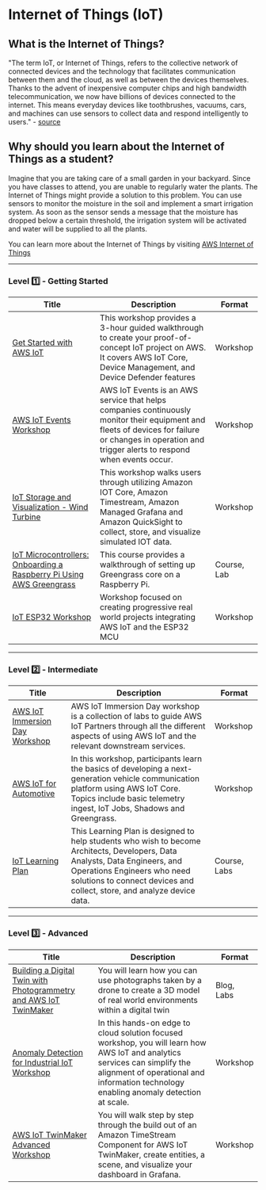# Internet of Things (IoT)

## What is the Internet of Things?

"The term IoT, or Internet of Things, refers to the collective network of connected devices and the technology that facilitates communication between them and the cloud, as well as between the devices themselves. Thanks to the advent of inexpensive computer chips and high bandwidth telecommunication, we now have billions of devices  connected to the internet. This means everyday devices like toothbrushes, vacuums, cars, and machines can use sensors to collect data and respond intelligently to users." - [source](https://aws.amazon.com/what-is/iot/)

## Why should you learn about the Internet of Things as a student?

Imagine that you are taking care of a small garden in your backyard. Since you have classes to attend, you are unable to regularly water the plants. The Internet of Things might provide a solution to this problem. You can use sensors to monitor the moisture in the soil and implement a smart irrigation system. As soon as the sensor sends a message that the moisture has dropped below a certain threshold, the irrigation system will be activated and water will be supplied to all the plants.

You can learn more about the Internet of Things by visiting [AWS Internet of Things](https://aws.amazon.com/iot/)


---

### Level :one: - Getting Started

| Title                                                                                                                                                                                                                 | Description                                                                                                                                                                                           | Format      |
|-----------------------------------------------------------------------------------------------------------------------------------------------------------------------------------------------------------------------|-------------------------------------------------------------------------------------------------------------------------------------------------------------------------------------------------------|-------------|
| [Get Started with AWS IoT](https://catalog.us-east-1.prod.workshops.aws/workshops/6d30487a-48e1-4631-b6bc-5602582800b5/en-US/)                                                                                        | This workshop provides a 3-hour guided walkthrough to create your proof-of-concept IoT project on AWS. It covers AWS IoT Core, Device Management, and Device Defender features                        | Workshop    |
| [AWS IoT Events Workshop](https://iotevents.workshop.aws/)                                                                                                                                                            | AWS IoT Events is an AWS service that helps companies continuously monitor their equipment and fleets of devices for failure or changes in operation and trigger alerts to respond when events occur. | Workshop    |
| [IoT Storage and Visualization - Wind Turbine](https://catalog.us-east-1.prod.workshops.aws/workshops/d74051cc-2575-4d5b-a30a-2169a094efe2)                                                                           | This workshop walks users through utilizing Amazon IOT Core, Amazon Timestream, Amazon Managed Grafana and Amazon QuickSight to collect, store, and visualize simulated IOT data.                     | Workshop    |
| [IoT Microcontrollers: Onboarding a Raspberry Pi Using AWS Greengrass](https://explore.skillbuilder.aws/learn/course/external/view/elearning/378/iot-microcontrollers-onboarding-a-raspberry-pi-using-aws-greengrass) | This course provides a walkthrough of setting up Greengrass core on a Raspberry Pi.                                                                                                                   | Course, Lab |
| [IoT ESP32 Workshop](https://iot-esp32.workshop.aws/)                                                                                                                                                                 | Workshop focused on creating progressive real world projects integrating AWS IoT and the ESP32 MCU                                                                                                    | Workshop    |

---

### Level :two: - Intermediate

| Title                                                                                                                                                                                                                 | Description                                                                                                                                                                                                                           | Format       |
|-----------------------------------------------------------------------------------------------------------------------------------------------------------------------------------------------------------------------|---------------------------------------------------------------------------------------------------------------------------------------------------------------------------------------------------------------------------------------|--------------|
| [AWS IoT Immersion Day Workshop](https://catalog.workshops.aws/aws-iot-immersionday-workshop/en-US)                                                                                                                   | AWS IoT Immersion Day workshop is a collection of labs to guide AWS IoT Partners through all the different aspects of using AWS IoT and the relevant downstream services.                                                             | Workshop     |
| [AWS IoT for Automotive](https://catalog.workshops.aws/awsiotforautomotive)                                                                                                                                           | In this workshop, participants learn the basics of developing a next-generation vehicle communication platform using AWS IoT Core. Topics include basic telemetry ingest, IoT Jobs, Shadows and Greengrass.                           | Workshop     |
| [IoT Learning Plan](https://explore.skillbuilder.aws/learn/public/learning_plan/view/86/iot-learning-plan)                                                                                                            | This Learning Plan is designed to help students who wish to become Architects, Developers, Data Analysts, Data Engineers, and Operations Engineers who need solutions to connect devices and collect, store, and analyze device data. | Course, Labs |

---

### Level :three: - Advanced

| Title                                                                                                                                                                    | Description                                                                                                                                                                                                           | Format     |
|--------------------------------------------------------------------------------------------------------------------------------------------------------------------------|-----------------------------------------------------------------------------------------------------------------------------------------------------------------------------------------------------------------------|------------|
| [Building a Digital Twin with Photogrammetry and AWS IoT TwinMaker](https://aws.amazon.com/blogs/iot/building-a-digital-twin-with-photogrammetry-and-aws-iot-twinmaker/) | You will learn how you can use photographs taken by a drone to create a 3D model of real world environments within a digital twin                                                                                     | Blog, Labs |
| [Anomaly Detection for Industrial IoT Workshop](https://catalog.us-east-1.prod.workshops.aws/workshops/2f922831-927c-4966-b6fb-545c7fc580fe)                             | In this hands-on edge to cloud solution focused workshop, you will learn how AWS IoT and analytics services can simplify the alignment of operational and information technology enabling anomaly detection at scale. | Workshop   |
| [AWS IoT TwinMaker Advanced Workshop](https://catalog.us-east-1.prod.workshops.aws/workshops/c9cd344a-0d0b-42cb-8734-09667433f89c)                                       | You will walk step by step through the build out of an Amazon TimeStream Component for AWS IoT TwinMaker, create entities, a scene, and visualize your dashboard in Grafana.                                          | Workshop   |
